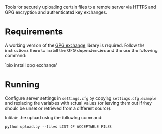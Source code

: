 Tools for securely uploading certain files to a remote server via HTTPS and GPG
encryption and authenticated key exchanges.

# Requirements

A working version of the [GPG 
exchange](https://github.com/lhelwerd/gpg-exchange) library is required. Follow 
the instructions there to install the GPG dependencies and the use the 
following command:

`pip install gpg_exchange'

# Running

Configure server settings in `settings.cfg` by copying `settings.cfg.example`
and replacing the variables with actual values (or leaving them out if they
should be unset or retrieved from a different source).

Initiate the upload using the following command:

`python upload.py --files LIST OF ACCEPTABLE FILES`
